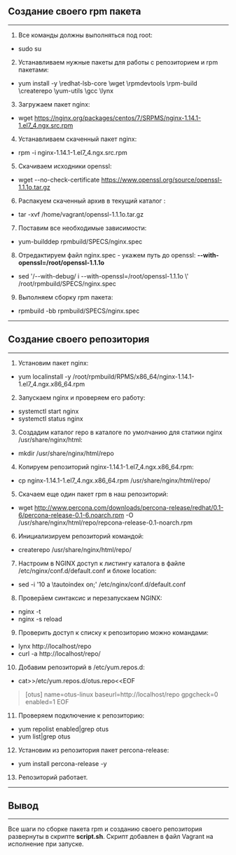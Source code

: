 ## **Создание своего rpm пакета**
___________________________________________
1. Все команды должны выполняться под root:
- sudo su
2. Устанавливаем нужные пакеты для работы с репозиторием и rpm пакетами:
- yum install -y \redhat-lsb-core \wget \rpmdevtools \rpm-build \createrepo \yum-utils \gcc \lynx
3. Загружаем пакет nginx:
- wget https://nginx.org/packages/centos/7/SRPMS/nginx-1.14.1-1.el7_4.ngx.src.rpm
4. Устанавливаем скаченный пакет nginx: 
- rpm -i nginx-1.14.1-1.el7_4.ngx.src.rpm
5. Скачиваем исходники openssl:
- wget --no-check-certificate https://www.openssl.org/source/openssl-1.1.1o.tar.gz
6. Распакуем скаченный архив в текущий каталог : 
- tar -xvf /home/vagrant/openssl-1.1.1o.tar.gz
7. Поставим все необходимые зависимости:
- yum-builddep rpmbuild/SPECS/nginx.spec
8. Отредактируем файл nginx.spec - укажем путь  до openssl: **--with-openssl=/root/openssl-1.1.1o**
- sed '/--with-debug/ i --with-openssl=/root/openssl-1.1.1o \\' /root/rpmbuild/SPECS/nginx.spec
9. Выполняем сборку rpm пакета: 
- rpmbuild -bb rpmbuild/SPECS/nginx.spec
______________________________________________
## **Создание своего репозитория**
______________________________________________
1. Установим пакет nginx:  
- yum localinstall -y /root/rpmbuild/RPMS/x86_64/nginx-1.14.1-1.el7_4.ngx.x86_64.rpm
2. Запускаем nginx и проверяем его работу:
- systemctl start nginx
- systemctl status nginx
3. Создадим каталог repo в каталоге по умолчанию для статики nginx /usr/share/nginx/html:
- mkdir /usr/share/nginx/html/repo
4. Копируем репозиторий nginx-1.14.1-1.el7_4.ngx.x86_64.rpm: 
- cp nginx-1.14.1-1.el7_4.ngx.x86_64.rpm /usr/share/nginx/html/repo/
5. Скачаем еще один пакет rpm в наш репозиторий:
- wget http://www.percona.com/downloads/percona-release/redhat/0.1-6/percona-release-0.1-6.noarch.rpm -O /usr/share/nginx/html/repo/repcona-release-0.1-noarch.rpm
6. Инициализируем репозиторий командой:
- createrepo /usr/share/nginx/html/repo/
7. Настроим в NGINX доступ к листингу каталога в файле /etc/nginx/conf.d/default.conf и блоке location: 
- sed -i '10 a \\tautoindex on;' /etc/nginx/conf.d/default.conf
8. Проверāем синтаксис и перезапускаем NGINX:
- nginx -t
- nginx -s reload
9. Проверить доступ к списку к репозиторию можно командами:
- lynx http://localhost/repo
- curl -a http://localhost/repo/
10. Добавим репозиторий в /etc/yum.repos.d:
- cat>>/etc/yum.repos.d/otus.repo<<EOF
> [otus]
> name=otus-linux
> baseurl=http://localhost/repo
> gpgcheck=0
> enabled=1
> EOF                                
11. Проверяем подключение к репозиторию:
- yum repolist enabled|grep otus
- yum list|grep otus
12. Установим из репозитория пакет percona-release:
-  yum install percona-release -y 
13. Репозиторий работает. 
____________________________________________
## **Вывод**
_____________________________________________
Все шаги по сборке пакета rpm и созданию своего репозитория развернуты в скрипте **script.sh**.
Скрипт добавлен в файл Vagrant на исполнение при запуске.


